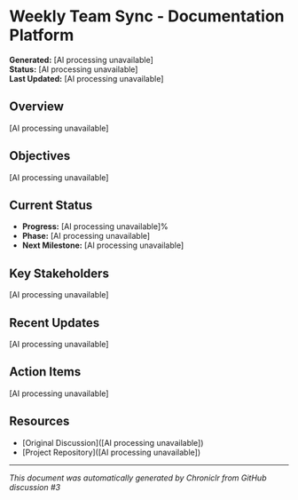 # Weekly Team Sync - Documentation Platform

**Generated:** [AI processing unavailable]  
**Status:** [AI processing unavailable]  
**Last Updated:** [AI processing unavailable]

## Overview

[AI processing unavailable]

## Objectives

[AI processing unavailable]

## Current Status

- **Progress:** [AI processing unavailable]%
- **Phase:** [AI processing unavailable]
- **Next Milestone:** [AI processing unavailable]

## Key Stakeholders

[AI processing unavailable]

## Recent Updates

[AI processing unavailable]

## Action Items

[AI processing unavailable]

## Resources

- [Original Discussion]([AI processing unavailable])
- [Project Repository]([AI processing unavailable])

---
*This document was automatically generated by Chroniclr from GitHub discussion #3*